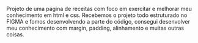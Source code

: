 Projeto de uma página de receitas com foco em exercitar e melhorar meu conhecimento em html e css. Recebemos o projeto todo estruturado no FIGMA e fomos desenvolvendo a parte do código, consegui desenvolver meu conhecimento com margin, padding, alinhamento e muitas outras coisas.  

